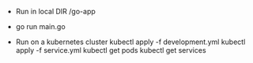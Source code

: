 * Run in local
DIR /go-app
- go run main.go

* Run on a kubernetes cluster
kubectl apply -f development.yml
kubectl apply -f service.yml
kubectl get pods
kubectl get services

